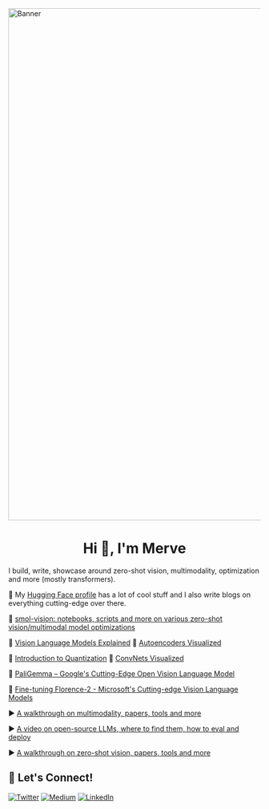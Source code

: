 <img width="1024" alt="Banner" src="https://i.pinimg.com/originals/96/ca/f5/96caf5cd0fb6f9d08a66c90d970847c7.gif">


<h1 align="center">Hi 👋, I'm Merve</h1>

I build, write, showcase around zero-shot vision, multimodality, optimization and more (mostly transformers). 

🤗 My [Hugging Face profile](https://huggingface.co/merve) has a lot of cool stuff and I also write blogs on everything cutting-edge over there. 

🌱 [smol-vision: notebooks, scripts and more on various zero-shot vision/multimodal model optimizations](https://github.com/merveenoyan/smol-vision)

🔖 [Vision Language Models Explained](https://huggingface.co/blog/vlms)          🔖 [Autoencoders Visualized](https://merveenoyan.medium.com/complete-guide-on-deep-learning-architectures-part-2-autoencoders-293351bbe027)

🔖 [Introduction to Quantization](https://huggingface.co/blog/merve/quantization)          🔖 [ConvNets Visualized](https://merveenoyan.medium.com/complete-guide-on-deep-learning-architectures-chapter-1-on-convnets-1d3e8086978d)

🔖 [PaliGemma – Google's Cutting-Edge Open Vision Language Model](https://huggingface.co/blog/paligemma)

🔖 [Fine-tuning Florence-2 - Microsoft's Cutting-edge Vision Language Models](https://huggingface.co/blog/finetune-florence2)

▶️ [A walkthrough on multimodality, papers, tools and more](https://www.youtube.com/watch?v=IoGaGfU1CIg)

▶️ [A video on open-source LLMs, where to find them, how to eval and deploy](https://www.youtube.com/watch?v=e9gNEAlsOvU)

▶️ [A walkthrough on zero-shot vision, papers, tools and more](https://www.youtube.com/watch?v=BnM-S50P_so)


## 🔗 Let's Connect!
<a href="https://twitter.com/mervenoyann" target="_blank"><img alt="Twitter" src="https://img.shields.io/badge/twitter-%231DA1F2.svg?&style=for-the-badge&logo=twitter&logoColor=white" /></a>
<a href="https://medium.com/@merveenoyan" target="_blank"><img alt="Medium" src="https://img.shields.io/badge/medium-%2312100E.svg?&style=for-the-badge&logo=medium&logoColor=white" /></a>
<a href="https://www.linkedin.com/in/merve-noyan-28b1a113a/" target="_blank"><img alt="LinkedIn" src="https://img.shields.io/badge/linkedin-%230077B5.svg?&style=for-the-badge&logo=linkedin&logoColor=white" /></a>
